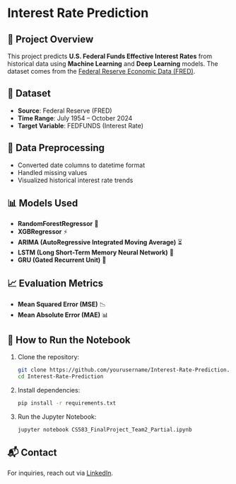 # Interest Rate Prediction

## 📌 Project Overview
This project predicts **U.S. Federal Funds Effective Interest Rates** from historical data using **Machine Learning** and **Deep Learning** models. The dataset comes from the [Federal Reserve Economic Data (FRED)](https://fred.stlouisfed.org/series/FEDFUNDS).

## 📂 Dataset
- **Source**: Federal Reserve (FRED)
- **Time Range**: July 1954 – October 2024
- **Target Variable**: FEDFUNDS (Interest Rate)

## 🔧 Data Preprocessing
- Converted date columns to datetime format
- Handled missing values
- Visualized historical interest rate trends

## 📊 Models Used
- **RandomForestRegressor** 🌲
- **XGBRegressor** ⚡
- **ARIMA (AutoRegressive Integrated Moving Average)** ⏳
- **LSTM (Long Short-Term Memory Neural Network)** 🧠
- **GRU (Gated Recurrent Unit)** 🔄

## 📈 Evaluation Metrics
- **Mean Squared Error (MSE)** 📉
- **Mean Absolute Error (MAE)** 📊

## 🚀 How to Run the Notebook
1. Clone the repository:
   ```bash
   git clone https://github.com/yourusername/Interest-Rate-Prediction.git
   cd Interest-Rate-Prediction
   ```
2. Install dependencies:
   ```bash
   pip install -r requirements.txt
   ```
3. Run the Jupyter Notebook:
   ```bash
   jupyter notebook CS583_FinalProject_Team2_Partial.ipynb
   ```

## 📬 Contact
For inquiries, reach out via [LinkedIn](https://www.linkedin.com/in/niteeshpanchal).
